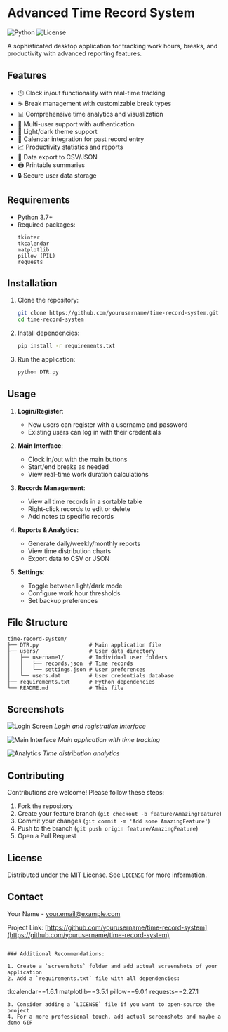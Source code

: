# Advanced Time Record System

![Python](https://img.shields.io/badge/python-3.7%2B-blue)
![License](https://img.shields.io/badge/license-MIT-green)

A sophisticated desktop application for tracking work hours, breaks, and productivity with advanced reporting features.

## Features

- 🕒 Clock in/out functionality with real-time tracking
- ☕ Break management with customizable break types
- 📊 Comprehensive time analytics and visualization
- 👤 Multi-user support with authentication
- 🌙 Light/dark theme support
- 📅 Calendar integration for past record entry
- 📈 Productivity statistics and reports
- 💾 Data export to CSV/JSON
- 🖨️ Printable summaries
- 🔒 Secure user data storage

## Requirements

- Python 3.7+
- Required packages:
  ```
  tkinter
  tkcalendar
  matplotlib
  pillow (PIL)
  requests
  ```

## Installation

1. Clone the repository:
   ```bash
   git clone https://github.com/yourusername/time-record-system.git
   cd time-record-system
   ```

2. Install dependencies:
   ```bash
   pip install -r requirements.txt
   ```

3. Run the application:
   ```bash
   python DTR.py
   ```

## Usage

1. **Login/Register**:
   - New users can register with a username and password
   - Existing users can log in with their credentials

2. **Main Interface**:
   - Clock in/out with the main buttons
   - Start/end breaks as needed
   - View real-time work duration calculations

3. **Records Management**:
   - View all time records in a sortable table
   - Right-click records to edit or delete
   - Add notes to specific records

4. **Reports & Analytics**:
   - Generate daily/weekly/monthly reports
   - View time distribution charts
   - Export data to CSV or JSON

5. **Settings**:
   - Toggle between light/dark mode
   - Configure work hour thresholds
   - Set backup preferences

## File Structure

```
time-record-system/
├── DTR.py                # Main application file
├── users/                # User data directory
│   ├── username1/        # Individual user folders
│   │   ├── records.json  # Time records
│   │   └── settings.json # User preferences
│   └── users.dat         # User credentials database
├── requirements.txt      # Python dependencies
└── README.md             # This file
```

## Screenshots

![Login Screen](screenshots/login.png)
*Login and registration interface*

![Main Interface](screenshots/main.png)
*Main application with time tracking*

![Analytics](screenshots/analytics.png)
*Time distribution analytics*

## Contributing

Contributions are welcome! Please follow these steps:

1. Fork the repository
2. Create your feature branch (`git checkout -b feature/AmazingFeature`)
3. Commit your changes (`git commit -m 'Add some AmazingFeature'`)
4. Push to the branch (`git push origin feature/AmazingFeature`)
5. Open a Pull Request

## License

Distributed under the MIT License. See `LICENSE` for more information.

## Contact

Your Name - your.email@example.com

Project Link: [https://github.com/yourusername/time-record-system](https://github.com/yourusername/time-record-system)
```

### Additional Recommendations:

1. Create a `screenshots` folder and add actual screenshots of your application
2. Add a `requirements.txt` file with all dependencies:
   ```
   tkcalendar==1.6.1
   matplotlib==3.5.1
   pillow==9.0.1
   requests==2.27.1
   ```
3. Consider adding a `LICENSE` file if you want to open-source the project
4. For a more professional touch, add actual screenshots and maybe a demo GIF
